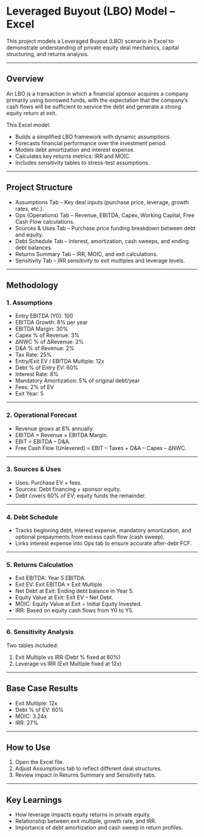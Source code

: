 # Leveraged Buyout (LBO) Model – Excel

This project models a Leveraged Buyout (LBO) scenario in Excel to demonstrate understanding of private equity deal mechanics, capital structuring, and returns analysis.

---

## Overview

An LBO is a transaction in which a financial sponsor acquires a company primarily using borrowed funds, with the expectation that the company’s cash flows will be sufficient to service the debt and generate a strong equity return at exit.

This Excel model:
- Builds a simplified LBO framework with dynamic assumptions.
- Forecasts financial performance over the investment period.
- Models debt amortization and interest expense.
- Calculates key returns metrics: IRR and MOIC.
- Includes sensitivity tables to stress-test assumptions.

---

## Project Structure

- Assumptions Tab – Key deal inputs (purchase price, leverage, growth rates, etc.).
- Ops (Operations) Tab – Revenue, EBITDA, Capex, Working Capital, Free Cash Flow calculations.
- Sources & Uses Tab – Purchase price funding breakdown between debt and equity.
- Debt Schedule Tab – Interest, amortization, cash sweeps, and ending debt balances.
- Returns Summary Tab – IRR, MOIC, and exit calculations.
- Sensitivity Tab – IRR sensitivity to exit multiples and leverage levels.

---

## Methodology

### 1. Assumptions
- Entry EBITDA (Y0): 100
- EBITDA Growth: 8% per year
- EBITDA Margin: 30%
- Capex % of Revenue: 3%
- ΔNWC % of ΔRevenue: 2%
- D&A % of Revenue: 2%
- Tax Rate: 25%
- Entry/Exit EV / EBITDA Multiple: 12x
- Debt % of Entry EV: 60%
- Interest Rate: 8%
- Mandatory Amortization: 5% of original debt/year
- Fees: 2% of EV
- Exit Year: 5

---

### 2. Operational Forecast
- Revenue grows at 8% annually.
- EBITDA = Revenue × EBITDA Margin.
- EBIT = EBITDA – D&A.
- Free Cash Flow (Unlevered) = EBIT – Taxes + D&A – Capex – ΔNWC.

---

### 3. Sources & Uses
- Uses: Purchase EV + fees.
- Sources: Debt financing + sponsor equity.
- Debt covers 60% of EV; equity funds the remainder.

---

### 4. Debt Schedule
- Tracks beginning debt, interest expense, mandatory amortization, and optional prepayments from excess cash flow (cash sweep).
- Links interest expense into Ops tab to ensure accurate after-debt FCF.

---

### 5. Returns Calculation
- Exit EBITDA: Year 5 EBITDA.
- Exit EV: Exit EBITDA × Exit Multiple.
- Net Debt at Exit: Ending debt balance in Year 5.
- Equity Value at Exit: Exit EV – Net Debt.
- MOIC: Equity Value at Exit ÷ Initial Equity Invested.
- IRR: Based on equity cash flows from Y0 to Y5.

---

### 6. Sensitivity Analysis
Two tables included:
1. Exit Multiple vs IRR (Debt % fixed at 60%)
2. Leverage vs IRR (Exit Multiple fixed at 12x)

---

## Base Case Results

- Exit Multiple: 12x
- Debt % of EV: 60%
- MOIC: 3.24x
- IRR: 27%

---

## How to Use
1. Open the Excel file.
2. Adjust Assumptions tab to reflect different deal structures.
3. Review impact in Returns Summary and Sensitivity tabs.

---

## Key Learnings
- How leverage impacts equity returns in private equity.
- Relationship between exit multiple, growth rate, and IRR.
- Importance of debt amortization and cash sweep in return profiles.
